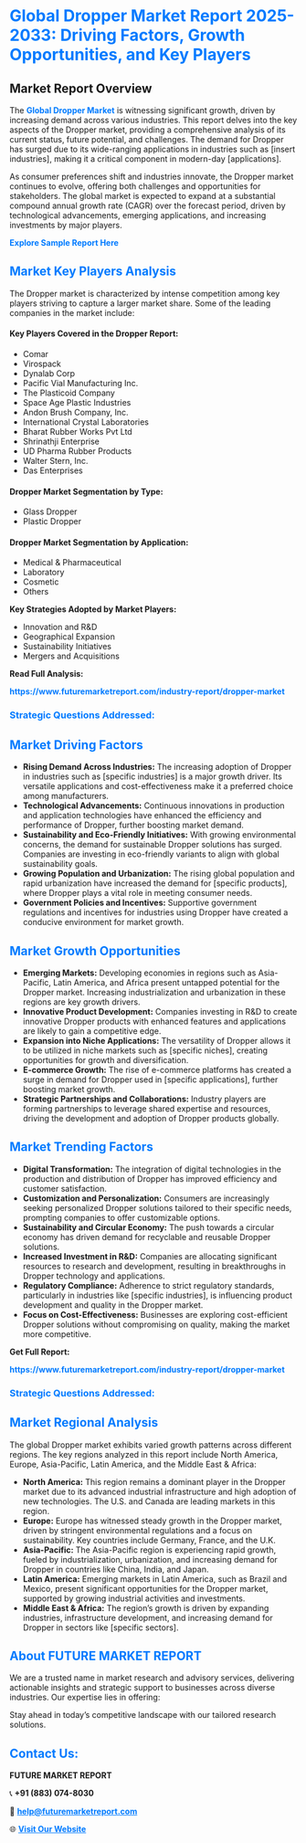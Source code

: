 <h1 style="color: #007BFF;">Global Dropper Market Report 2025-2033: Driving Factors, Growth Opportunities, and Key Players</h1>

<section id="overview">
<h2>Market Report Overview</h2>
<p>The <a href="https://www.futuremarketreport.com/industry-report/dropper-market" style="color: #007BFF; text-decoration: none;"><strong>Global Dropper Market</strong></a> is witnessing significant growth, driven by increasing demand across various industries. This report delves into the key aspects of the Dropper market, providing a comprehensive analysis of its current status, future potential, and challenges. The demand for Dropper has surged due to its wide-ranging applications in industries such as [insert industries], making it a critical component in modern-day [applications].</p>
<p>As consumer preferences shift and industries innovate, the Dropper market continues to evolve, offering both challenges and opportunities for stakeholders. The global market is expected to expand at a substantial compound annual growth rate (CAGR) over the forecast period, driven by technological advancements, emerging applications, and increasing investments by major players.</p>
</section>

<section id="overview">
<p><a href="https://www.futuremarketreport.com/request-sample/reportId=28507" style="color: #007BFF; text-decoration: none;"><strong>Explore Sample Report Here</strong></a></p>
</section>

<section id="key-players">
<h2 style="color: #007BFF;">Market Key Players Analysis</h2>
<p>The Dropper market is characterized by intense competition among key players striving to capture a larger market share. Some of the leading companies in the market include:</p>
<h4>Key Players Covered in the Dropper Report:</h4>
<ul><li>Comar</li><li>Virospack</li><li>Dynalab Corp</li><li>Pacific Vial Manufacturing Inc.</li><li>The Plasticoid Company</li><li>Space Age Plastic Industries</li><li>Andon Brush Company, Inc.</li><li>International Crystal Laboratories</li><li>Bharat Rubber Works Pvt Ltd</li><li>Shrinathji Enterprise</li><li>UD Pharma Rubber Products</li><li>Walter Stern, Inc.</li><li>Das Enterprises</li></ul>
<h4>Dropper Market Segmentation by Type:</h4>
<ul><li>Glass Dropper</li><li>Plastic Dropper</li></ul>

<h4>Dropper Market Segmentation by Application:</h4>
<ul><li>Medical &amp; Pharmaceutical</li><li>Laboratory</li><li>Cosmetic</li><li>Others</li></ul>
<p><strong>Key Strategies Adopted by Market Players:</strong></p>
<ul>
<li>Innovation and R&D</li>
<li>Geographical Expansion</li>
<li>Sustainability Initiatives</li>
<li>Mergers and Acquisitions</li>
</ul>
</section>

<section>
<p><strong>Read Full Analysis: </strong></p><a href="https://www.futuremarketreport.com/industry-report/dropper-market" style="color: #007BFF; text-decoration: none;"><strong>https://www.futuremarketreport.com/industry-report/dropper-market</strong></a>
<h3 style="color: #007BFF;">Strategic Questions Addressed:</h3>
</section>

<section id="driving-factors">
<h2 style="color: #007BFF;">Market Driving Factors</h2>
<ul>
<li><strong>Rising Demand Across Industries:</strong> The increasing adoption of Dropper in industries such as [specific industries] is a major growth driver. Its versatile applications and cost-effectiveness make it a preferred choice among manufacturers.</li>
<li><strong>Technological Advancements:</strong> Continuous innovations in production and application technologies have enhanced the efficiency and performance of Dropper, further boosting market demand.</li>
<li><strong>Sustainability and Eco-Friendly Initiatives:</strong> With growing environmental concerns, the demand for sustainable Dropper solutions has surged. Companies are investing in eco-friendly variants to align with global sustainability goals.</li>
<li><strong>Growing Population and Urbanization:</strong> The rising global population and rapid urbanization have increased the demand for [specific products], where Dropper plays a vital role in meeting consumer needs.</li>
<li><strong>Government Policies and Incentives:</strong> Supportive government regulations and incentives for industries using Dropper have created a conducive environment for market growth.</li>
</ul>
</section>

<section id="growth-opportunities">
<h2 style="color: #007BFF;">Market Growth Opportunities</h2>
<ul>
<li><strong>Emerging Markets:</strong> Developing economies in regions such as Asia-Pacific, Latin America, and Africa present untapped potential for the Dropper market. Increasing industrialization and urbanization in these regions are key growth drivers.</li>
<li><strong>Innovative Product Development:</strong> Companies investing in R&D to create innovative Dropper products with enhanced features and applications are likely to gain a competitive edge.</li>
<li><strong>Expansion into Niche Applications:</strong> The versatility of Dropper allows it to be utilized in niche markets such as [specific niches], creating opportunities for growth and diversification.</li>
<li><strong>E-commerce Growth:</strong> The rise of e-commerce platforms has created a surge in demand for Dropper used in [specific applications], further boosting market growth.</li>
<li><strong>Strategic Partnerships and Collaborations:</strong> Industry players are forming partnerships to leverage shared expertise and resources, driving the development and adoption of Dropper products globally.</li>
</ul>
</section>

<section id="trending-factors">
<h2 style="color: #007BFF;">Market Trending Factors</h2>
<ul>
<li><strong>Digital Transformation:</strong> The integration of digital technologies in the production and distribution of Dropper has improved efficiency and customer satisfaction.</li>
<li><strong>Customization and Personalization:</strong> Consumers are increasingly seeking personalized Dropper solutions tailored to their specific needs, prompting companies to offer customizable options.</li>
<li><strong>Sustainability and Circular Economy:</strong> The push towards a circular economy has driven demand for recyclable and reusable Dropper solutions.</li>
<li><strong>Increased Investment in R&D:</strong> Companies are allocating significant resources to research and development, resulting in breakthroughs in Dropper technology and applications.</li>
<li><strong>Regulatory Compliance:</strong> Adherence to strict regulatory standards, particularly in industries like [specific industries], is influencing product development and quality in the Dropper market.</li>
<li><strong>Focus on Cost-Effectiveness:</strong> Businesses are exploring cost-efficient Dropper solutions without compromising on quality, making the market more competitive.</li>
</ul>
</section>

<section>
<p><strong>Get Full Report: </strong></p><a href="https://www.futuremarketreport.com/industry-report/dropper-market" style="color: #007BFF; text-decoration: none;"><strong>https://www.futuremarketreport.com/industry-report/dropper-market</strong></a>
<h3 style="color: #007BFF;">Strategic Questions Addressed:</h3>
</section>


<section id="regional-analysis">
<h2 style="color: #007BFF;">Market Regional Analysis</h2>
<p>The global Dropper market exhibits varied growth patterns across different regions. The key regions analyzed in this report include North America, Europe, Asia-Pacific, Latin America, and the Middle East & Africa:</p>
<ul>
<li><strong>North America:</strong> This region remains a dominant player in the Dropper market due to its advanced industrial infrastructure and high adoption of new technologies. The U.S. and Canada are leading markets in this region.</li>
<li><strong>Europe:</strong> Europe has witnessed steady growth in the Dropper market, driven by stringent environmental regulations and a focus on sustainability. Key countries include Germany, France, and the U.K.</li>
<li><strong>Asia-Pacific:</strong> The Asia-Pacific region is experiencing rapid growth, fueled by industrialization, urbanization, and increasing demand for Dropper in countries like China, India, and Japan.</li>
<li><strong>Latin America:</strong> Emerging markets in Latin America, such as Brazil and Mexico, present significant opportunities for the Dropper market, supported by growing industrial activities and investments.</li>
<li><strong>Middle East & Africa:</strong> The region’s growth is driven by expanding industries, infrastructure development, and increasing demand for Dropper in sectors like [specific sectors].</li>
</ul>
</section>

<footer>
<h2 style="color: #007BFF;">About FUTURE MARKET REPORT</h2>
<p>We are a trusted name in market research and advisory services, delivering actionable insights and strategic support to businesses across diverse industries. Our expertise lies in offering:</p>

<p>Stay ahead in today’s competitive landscape with our tailored research solutions.</p>

<h2 style="color: #007BFF;">Contact Us:</h2>
<p><strong>FUTURE MARKET REPORT</strong></p>
<p>📞 <strong>+91 (883) 074-8030</strong></p>
<p>📧 <strong><a href="mailto:help@futuremarketreport.com" style="color: #007BFF;">help@futuremarketreport.com</a></strong></p>
<p>🌐 <strong><a href="https://www.futuremarketreport.com/" style="color: #007BFF;">Visit Our Website</a></strong></p>
</footer>